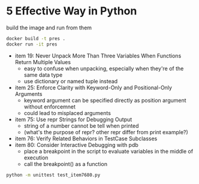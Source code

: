 # 5 Effective Way in Python

build the image and run from them

```bash
docker build -t pres .
docker run -it pres
```

- item 19: Never Unpack More Than Three Variables When Functions Return Multiple Values
    - easy to confuse when unpacking, especially when they're of the same data type
    - use dictionary or named tuple instead
- item 25: Enforce Clarity with Keyword-Only and Positional-Only Arguments
    - keyword argument can be specified directly as position argument without enforcemnet
    - could lead to misplaced arguments
- item 75: Use repr Strings for Debugging Output
    - string of a number cannot be tell when printed
    * (what's the purpose of repr? other repr differ from print example?)
- item 76: Verify Related Behaviors in TestCase Subclasses
- item 80: Consider Interactive Debugging with pdb
    - place a breakpoint in the script to evaluate variables in the middle of execution
    - call the breakpoint() as a function

```bash
python -m unittest test_item7680.py
```